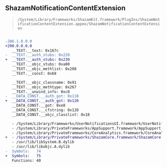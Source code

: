 ## ShazamNotificationContentExtension

> `/System/Library/Frameworks/ShazamKit.framework/PlugIns/ShazamNotificationContentExtension.appex/ShazamNotificationContentExtension`

```diff

-286.1.0.0.0
+290.0.0.0.0
   __TEXT.__text: 0x167c
-  __TEXT.__auth_stubs: 0x220
+  __TEXT.__auth_stubs: 0x230
   __TEXT.__objc_stubs: 0xa00
   __TEXT.__objc_methlist: 0x208
   __TEXT.__const: 0x68

   __TEXT.__objc_classname: 0x91
   __TEXT.__objc_methtype: 0x267
   __TEXT.__unwind_info: 0xc0
-  __DATA_CONST.__auth_got: 0x118
+  __DATA_CONST.__auth_got: 0x120
   __DATA_CONST.__got: 0xe8
   __DATA_CONST.__cfstring: 0x120
   __DATA_CONST.__objc_classlist: 0x18

   - /System/Library/Frameworks/UserNotificationsUI.framework/UserNotificationsUI
   - /System/Library/PrivateFrameworks/AppSupport.framework/AppSupport
   - /System/Library/PrivateFrameworks/CoreAnalytics.framework/CoreAnalytics
+  - /System/Library/PrivateFrameworks/ShazamCore.framework/ShazamCore
   - /usr/lib/libSystem.B.dylib
   - /usr/lib/libobjc.A.dylib
-  Symbols:   74
+  Symbols:   75
   Functions: 40
 

```
